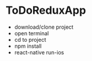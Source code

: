 # ToDoReduxApp

- download/clone project
- open terminal
- cd to project
- npm install
- react-native run-ios
